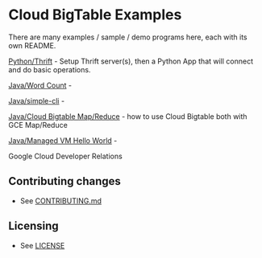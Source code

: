 # Cloud BigTable Examples

There are many examples / sample / demo programs here, each with its own README.

[Python/Thrift](python/thrift) - Setup Thrift server(s), then a Python App that will connect and do basic operations.

[Java/Word Count](java/wordcount) -

[Java/simple-cli](java/simple-cli) - 

[Java/Cloud Bigtable Map/Reduce](java/cloud-bigtable-mapreduce-example) - how to use Cloud Bigtable both with GCE Map/Reduce

[Java/Managed VM Hello World]() - 


Google Cloud Developer Relations


## Contributing changes

* See [CONTRIBUTING.md](CONTRIBUTING.md)


## Licensing

* See [LICENSE](LICENSE)
